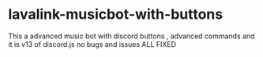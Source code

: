 # lavalink-musicbot-with-buttons
This a advanced music bot with discord buttons , advanced commands and it is v13 of discord.js no bugs and issues ALL FIXED



